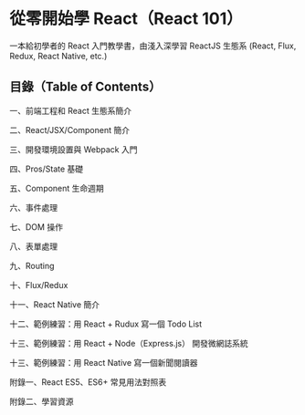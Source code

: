 # 從零開始學 React（React 101）
一本給初學者的 React 入門教學書，由淺入深學習 ReactJS 生態系 (React, Flux, Redux, React Native, etc.)

## 目錄（Table of Contents）

一、前端工程和 React 生態系簡介

二、React/JSX/Component 簡介

三、開發環境設置與 Webpack 入門

四、Pros/State 基礎 

五、Component 生命週期

六、事件處理

七、DOM 操作

八、表單處理

九、Routing

十、Flux/Redux

十一、React Native 簡介

十二、範例練習：用 React + Rudux 寫一個 Todo List

十三、範例練習：用 React + Node（Express.js） 開發微網誌系統

十三、範例練習：用 React Native 寫一個新聞閱讀器

附錄一、React ES5、ES6+ 常見用法對照表

附錄二、學習資源

